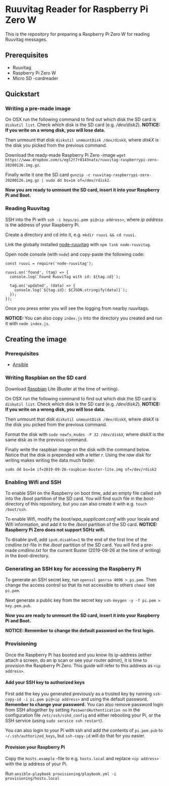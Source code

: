 # Ruuvitag Reader for Raspberry Pi Zero W

This is the repository for preparing a Raspberry Pi Zero W for reading Ruuvitag messages.

## Prerequisites

* Ruuvitag
* Raspberry Pi Zero W
* Micro SD -cardreader

## Quickstart

### Writing a pre-made image

On OSX run the following command to find out which disk the SD card is `diskutil list`. Check which disk is the SD card (e.g. */dev/disk2*). **NOTICE: If you write on a wrong disk, you will lose data.**

Then unmount that disk `diskutil unmountDisk /dev/diskX`, where *diskX* is the disk you picked from the previous command.

Download the ready-made Raspberry Pi Zero -image `wget https://www.dropbox.com/s/egl2t7r0143natx/ruuvitag-raspberrypi-zero-20200126.img.gz`.

Finally write it one the SD card `gunzip -c ruuvitag-raspberrypi-zero-20200126.img.gz | sudo dd bs=1m of=/dev/rdisk2`.

**Now you are ready to unmount the SD card, insert it into your Raspberry Pi and Boot.**

### Reading Ruuvitag

SSH into the Pi with `ssh -i keys/pi.pem pi@<ip address>`, where *ip address* is the address of your Raspberry Pi.

Create a directory and cd into it, e.g. `mkdir ruuvi && cd ruuvi`.

Link the globally installed [node-ruuvitag](https://github.com/pakastin/node-ruuvitag) with `npm link node-ruuvitag`.

Open node console (with `node`) and copy-paste the following code:

```node
const ruuvi = require('node-ruuvitag');

ruuvi.on('found', (tag) => {
  console.log(`Found RuuviTag with id: ${tag.id}`);

  tag.on('updated', (data) => {
    console.log(`${tag.id}: ${JSON.stringify(data)}`);
  });
});
```

Once you press enter you will see the logging from nearby ruuvitags.

**NOTICE:** You can also copy `index.js` into the directory you created and run it with `node index.js`.

## Creating the image

### Prerequisites

* [Ansible](https://docs.ansible.com/ansible/latest/installation_guide/intro_installation.html)

### Writing Raspbian on the SD card

Download [Raspbian](https://www.raspberrypi.org/downloads/raspbian/) Lite (Buster at the time of writing).

On OSX run the following command to find out which disk the SD card is `diskutil list`. Check which disk is the SD card (e.g. */dev/disk2*). **NOTICE: If you write on a wrong disk, you will lose data.**

Then unmount that disk `diskutil unmountDisk /dev/diskX`, where *diskX* is the disk you picked from the previous command.

Format the disk with `sudo newfs_msdos -F 32 /dev/diskX`, where *diskX* is the same disk as in the previous command.

Finally write the raspbian image on the disk with the command below. Notice that the disk is prepended with a letter *r*. Using the *raw disk* for writing makes writing the data much faster.
    
    sudo dd bs=1m if=2019-09-26-raspbian-buster-lite.img of=/dev/rdisk2

### Enabling Wifi and SSH

To enable SSH on the Raspberry on boot time, add an empty file called *ssh* into the */boot* partition of the SD card. You will find such file in the *boot*-directory of this repository, but you can also create it with e.g. `touch /boot/ssh`.

To enable Wifi, modify the *boot/wpa_supplicant.conf* with your locale and Wifi information, and add it to the */boot* partition of the SD card. **NOTICE: Raspberry Pi Zero does not support 5GHz wifi.**

To disable *ipv6*, add `ipv6.disable=1` to the end of the first line of the *cmdline.txt*-file in the */boot* partition of the SD card. You will find a pre-made *cmdline.txt* for the current Buster (2019-09-26 at the time of writing) in the *boot*-directory.

### Generating an SSH key for accessing the Raspberry Pi

To generate an SSH secret key, run `openssl genrsa 4096 > pi.pem`. Then change the access control so that its not accessible to others `chmod 600 pi.pem`.

Next generate a public key from the secret key `ssh-keygen -y -f pi.pem > key.pem.pub`.

**Now you are ready to unmount the SD card, insert it into your Raspberry Pi and Boot.**

**NOTICE: Remember to change the default password on the first login.**

### Provisioning

Once the Raspberry Pi has booted and you know its ip-address (either attach a screen, do an ip scan or see your router admin), it is time to provision the Raspberry Pi Zero. This guide will refer to this address as `<ip address>`.

#### Add your SSH key to authorized keys

First add the key you generated previously as a trusted key by running `ssh-copy-id -i pi.pem pi@<ip address>` and using the default password. **Remember to change your password.** You can also remove password login from SSH altogether by setting `PasswordAuthentication no` in the configuration file `/etc/ssh/sshd_config` and either rebooting your Pi, or the SSH service (using `sudo service ssh restart`).

You can also login to your Pi with ssh and add the contents of `pi.pem.pub` to `~/.ssh/authorized_keys`, but `ssh-copy-id` will do that for you easier.

#### Provision your Raspberry Pi

Copy the `hosts.example` -file to e.g. `hosts.local` and replace `<ip address>` with the ip address of your Pi.

Run `ansible-playbook provisioning/playbook.yml -i provisioning/hosts.local`

